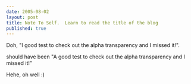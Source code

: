```yaml
---
date: 2005-08-02
layout: post
title: Note To Self.  Learn to read the title of the blog
published: true
---
```

Doh, "I good test to check out the alpha transparency and I missed it!".<p />should have been "A good test to check out the alpha transparency and I missed it!" <p />Hehe, oh well :)<div class="blogger-post-footer"><img class="posterous_download_image" src="https://blogger.googleusercontent.com/tracker/8109338-112301562674248664?l=www.kinlan.co.uk%2Findex.html" height="1" alt="" width="1" /></div>

